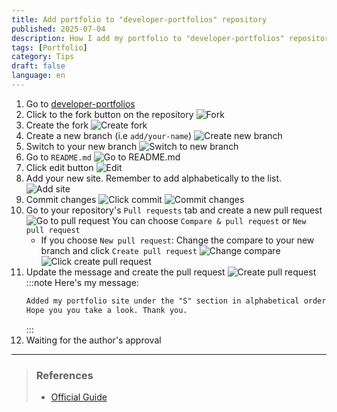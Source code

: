 ```yaml
---
title: Add portfolio to "developer-portfolios" repository
published: 2025-07-04
description: How I add my portfolio to "developer-portfolios" repository
tags: [Portfolio]
category: Tips
draft: false
language: en
---
```

1. Go to [developer-portfolios](https://github.com/emmabostian/developer-portfolios)
1. Click to the fork button on the repository
![Fork](fork.png)
1. Create the fork
![Create fork](create-fork.png)
1. Create a new branch (i.e `add/your-name`)
![Create new branch](create-new-branch.png)
1. Switch to your new branch
![Switch to new branch](switch-branch.png)
1. Go to `README.md`
![Go to README.md](go-to-readme.png)
1. Click edit button
![Edit](go-to-edit.png)
1. Add your new site. Remember to add alphabetically to the list.
![Add site](add-site.png)
1. Commit changes
![Click commit](click-commit.png)
![Commit changes](commit-change.png)
1. Go to your repository's `Pull requests` tab and create a new pull request
![Go to pull request](go-to-pull-request.png)
You can choose `Compare & pull request` or `New pull request`
    - If you choose `New pull request`: Change the compare to your new branch and click `Create pull request`
    ![Change compare](change-compare.png)
    ![Click create pull request](click-create-pull-request.png)
1. Update the message and create the pull request
![Create pull request](create-pull-request.png)
    :::note
    Here's my message:
    ```md
    Added my portfolio site under the "S" section in alphabetical order: [Slimaeus](https://slimaeus.github.io/about) [.NET Developer]
    Hope you you take a look. Thank you.
    ```
    :::
1. Waiting for the author's approval
---
> ### References
> - [Official Guide](https://github.com/emmabostian/developer-portfolios/blob/master/CONTRIBUTING.md)